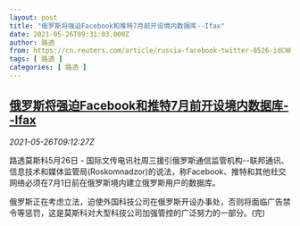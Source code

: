 ```yaml
---
layout: post
title: "俄罗斯将强迫Facebook和推特7月前开设境内数据库--Ifax"
date: 2021-05-26T09:31:03.000Z
author: 路透
from: https://cn.reuters.com/article/russia-facebook-twitter-0526-idCNKCS2D70XH
tags: [ 路透 ]
categories: [ 路透 ]
---
```

<!--1622021463000-->
[俄罗斯将强迫Facebook和推特7月前开设境内数据库--Ifax](https://cn.reuters.com/article/russia-facebook-twitter-0526-idCNKCS2D70XH)
------

<div>
<div><i>2021-05-26T09:12:27Z</i></div><p>路透莫斯科5月26日 - 国际文传电讯社周三援引俄罗斯通信监管机构--联邦通讯、信息技术和媒体监管局(Roskomnadzor)的说法，称Facebook、推特和其他社交网络必须在7月1日前在俄罗斯境内建立俄罗斯用户的数据库。</p><p>俄罗斯正在考虑立法，迫使外国科技公司在俄罗斯开设办事处，否则将面临广告禁令等惩罚，这是莫斯科对大型科技公司加强管控的广泛努力的一部分。(完)</p>
</div>

